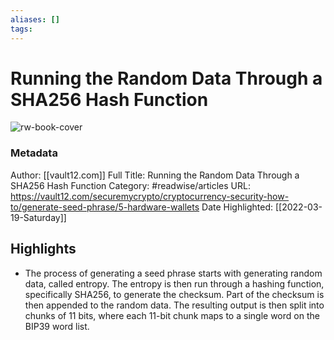 ```yaml
---
aliases: []
tags:
---
```

# Running the Random Data Through a SHA256 Hash Function

![rw-book-cover](https://readwise-assets.s3.amazonaws.com/static/images/article4.6bc1851654a0.png)
### Metadata
Author: [[vault12.com]]
Full Title: Running the Random Data Through a SHA256 Hash Function
Category: #readwise/articles
URL: https://vault12.com/securemycrypto/cryptocurrency-security-how-to/generate-seed-phrase/5-hardware-wallets
Date Highlighted: [[2022-03-19-Saturday]]

## Highlights
- The process of generating a seed phrase starts with generating random data, called entropy. The entropy is then run through a hashing function, specifically SHA256, to generate the checksum. Part of the checksum is then appended to the random data. The resulting output is then split into chunks of 11 bits, where each 11-bit chunk maps to a single word on the BIP39 word list.

